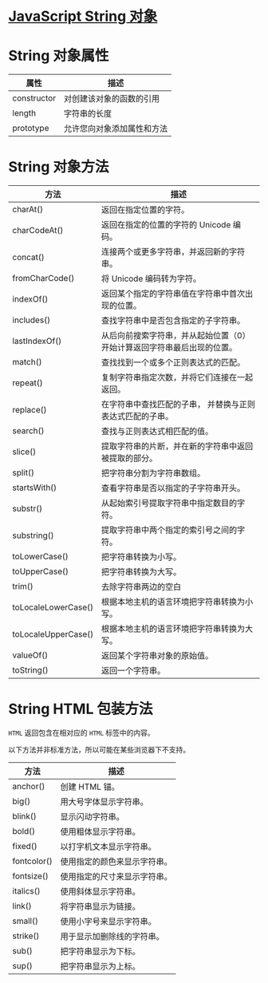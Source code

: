 # [JavaScript String 对象](https://www.runoob.com/jsref/jsref-obj-string.html)


# String 对象属性
| 属性 | 描述 |
|-|-|
| constructor | 对创建该对象的函数的引用 |
| length | 字符串的长度 |
| prototype | 允许您向对象添加属性和方法 |

# String 对象方法
| 方法 | 描述 |
|-|-|
| charAt() | 返回在指定位置的字符。 |
| charCodeAt() | 返回在指定的位置的字符的 Unicode 编码。 |
| concat() | 连接两个或更多字符串，并返回新的字符串。 |
| fromCharCode() | 将 Unicode 编码转为字符。 |
| indexOf() | 返回某个指定的字符串值在字符串中首次出现的位置。 |
| includes() | 查找字符串中是否包含指定的子字符串。 |
| lastIndexOf() | 从后向前搜索字符串，并从起始位置（0）开始计算返回字符串最后出现的位置。 |
| match() | 查找找到一个或多个正则表达式的匹配。 |
| repeat() | 复制字符串指定次数，并将它们连接在一起返回。 |
| replace() | 在字符串中查找匹配的子串， 并替换与正则表达式匹配的子串。 |
| search() | 查找与正则表达式相匹配的值。 |
| slice() | 提取字符串的片断，并在新的字符串中返回被提取的部分。 |
| split() | 把字符串分割为字符串数组。 |
| startsWith() | 查看字符串是否以指定的子字符串开头。 |
| substr() | 从起始索引号提取字符串中指定数目的字符。 |
| substring() | 提取字符串中两个指定的索引号之间的字符。 |
| toLowerCase() | 把字符串转换为小写。 |
| toUpperCase() | 把字符串转换为大写。 |
| trim() | 去除字符串两边的空白 |
| toLocaleLowerCase() | 根据本地主机的语言环境把字符串转换为小写。 |
| toLocaleUpperCase() | 根据本地主机的语言环境把字符串转换为大写。 |
| valueOf() | 返回某个字符串对象的原始值。 |
| toString() | 返回一个字符串。 |

# String HTML 包装方法
```HTML``` 返回包含在相对应的 ```HTML``` 标签中的内容。

以下方法并非标准方法，所以可能在某些浏览器下不支持。

| 方法 | 描述 |
|-|-|
| anchor() | 创建 HTML 锚。 |
| big() | 用大号字体显示字符串。 |
| blink() | 显示闪动字符串。 |
| bold() | 使用粗体显示字符串。 |
| fixed() | 以打字机文本显示字符串。 |
| fontcolor() | 使用指定的颜色来显示字符串。 |
| fontsize() | 使用指定的尺寸来显示字符串。 |
| italics() | 使用斜体显示字符串。 |
| link() | 将字符串显示为链接。 |
| small() | 使用小字号来显示字符串。 |
| strike() | 用于显示加删除线的字符串。 |
| sub() | 把字符串显示为下标。 |
| sup() | 把字符串显示为上标。 |